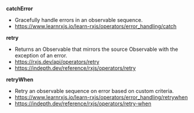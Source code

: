 **catchError**

- Gracefully handle errors in an observable sequence.
- https://www.learnrxjs.io/learn-rxjs/operators/error_handling/catch

**retry**

- Returns an Observable that mirrors the source Observable with the exception of an error.
- https://rxjs.dev/api/operators/retry
- https://indepth.dev/reference/rxjs/operators/retry

**retryWhen**

- Retry an observable sequence on error based on custom criteria.
- https://www.learnrxjs.io/learn-rxjs/operators/error_handling/retrywhen
- https://indepth.dev/reference/rxjs/operators/retry-when



